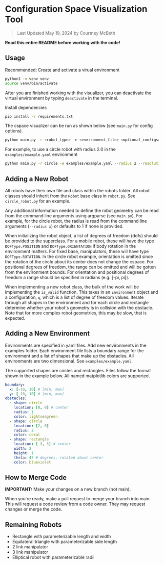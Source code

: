 # Configuration Space Visualization Tool

> Last Updated May 19, 2024 by Courtney McBeth

**Read this entire README before working with the code!**

## Usage

Recommended: Create and activate a virual environment

```bash
python3 -m venv venv
source venv/bin/activate
```

After you are finished working with the visualizer, you can deactivate the virtual environment by typing `deactivate` in the terminal.

Install dependencies

```bash
pip install -r requirements.txt
```

The cspace visualizer can be run as shown below (see `main.py` for config options).

```bash
python main.py -r <robot_type> -e <environment_file> <optional_configs>
```

For example, to use a circle robot with radius 2.0 in the `examples/example.yaml` environment

```bash
python main.py -r circle -e examples/example.yaml --radius 2 --resolution 0.1
```

## Adding a New Robot

All robots have their own file and class within the robots folder. All robot classes should inherit from the `Robot` base class in `robot.py`. See `circle_robot.py` for an example.

Any additional information needed to define the robot geometry can be read from the command line arguments using argparse (see `main.py`). For example, for the circle robot, the radius is read from the command line arguments (`--radius x`) or defaults to 1 if none is provided.

When initializing the robot object, a list of degrees of freedom (dofs) should be provided to the superclass. For a mobile robot, these will have the type `DOFType.POSITION` and `DOFType.ORIENTATION` if body rotation in the environment matters. For fixed base, manipulators, these will have type `DOFType.ROTATION`. In the circle robot example, orientation is omitted since the rotation of the circle about its center does not change the cspace. For positional degrees of freedom, the range can be omitted and will be gotten from the environment bounds. For orientation and positional degrees of freedom a range should be specified in radians (e.g. [-pi, pi]).

When implementing a new robot class, the bulk of the work will be implementing the `is_valid` function. This takes in an `Environment` object and a configuration, `q`, which is a list of degree of freedom values. Iterate through all shapes in the environment and for each circle and rectangle determine whether your robot's geometry is in collision with the obstacle. Note that for more complex robot geometries, this may be slow, that is expected.

## Adding a New Environment

Environments are specified in yaml files. Add new environments in the examples folder. Each environment file lists a boundary range for the environment and a list of shapes that make up the obstacles. All environments are two dimensional. See `examples/example.yaml`.

The supported shapes are circles and rectangles. Files follow the format shown in the example below. All named matplotlib colors are supported.

```yaml
boundary:
  x: [-10, 10] # [min, max]
  y: [-10, 10] # [min, max]
obstacles:
  - shape: circle
    location: [0, 0] # center
    radius: 1
    color: lightseagreen
  - shape: circle
    location: [2, 0]
    radius: 2
    color: coral
  - shape: rectangle
    location: [-3, 5] # center
    width: 2
    height: 1
    theta: 45 # degrees, rotated about center
    color: blueviolet
```

## How to Merge Code

**IMPORTANT:** Make your changes on a new branch (not main).

When you're ready, make a pull request to merge your branch into main. This will request a code review from a code owner. They may request changes or merge the code.

## Remaining Robots

- Rectangle with parameterizable length and width
- Equilateral triangle with parameterizable side length
- 2 link manipulator
- 3 link manipulator
- Elliptical robot with parameterizable radii
